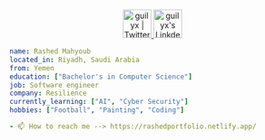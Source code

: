 <p align="center">
<br/>
<a href="https://twitter.com/Jhokin_">
  <img alt="guilyx | Twitter" width="50px" src="https://user-images.githubusercontent.com/43545812/144034996-602b144a-16e1-41cc-99e7-c6040b20dcaf.png"/>
</a>
<a href="https://www.linkedin.com/in/rashed-mahyoub-436004189/">
  <img alt="guilyx's LinkdeIN" width="50px" src="https://user-images.githubusercontent.com/43545812/144035037-0f415fc7-9f96-4517-a370-ccc6e78a714b.png" />
</a>
  

```yaml
name: Rashed Mahyoub
located_in: Riyadh, Saudi Arabia
from: Yemen
education: ["Bachelor's in Computer Science"]
job: Software engineer
company: Resilience
currently_learning: ["AI", "Cyber Security"]
hobbies: ["Football", "Painting", "Coding"]

- 📫 How to reach me --> https://rashedportfolio.netlify.app/

